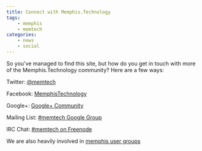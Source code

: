 ```yaml
---
title: Connect with Memphis.Technology
tags:
    - memphis
    - memtech
categories:
    - news
    - social
---
```

So you've managed to find this site, but how do you get in touch with more of the Memphis.Technology community? Here are a few ways:

Twitter: [@memtech](https://twitter.com/@memtech)

Facebook: [MemphisTechnology](https://www.facebook.com/MemphisTechnology)

Google+: [Google+ Community](https://plus.google.com/u/1/communities/111617696126688058262)

Mailing List: [#memtech Google Group](https://groups.google.com/forum/#!forum/memtech)

IRC Chat: [#memtech on Freenode](http://webchat.freenode.net/?channels=#memtech)


We are also heavily involved in [memphis user groups](http://memphis.technology/user-groups/)
